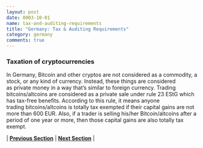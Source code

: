 ```yaml
---
layout: post
date: 0003-10-01
name: tax-and-auditing-requirements
title: "Germany: Tax & Auditing Requirements"
category: germany
comments: true
---
```


### Taxation of cryptocurrencies
In Germany, Bitcoin and other cryptos are not considered as a commodity, a stock, or any kind of currency. Instead, these things are considered as private money in a way that’s similar to foreign currency.
Trading bitcoins/altcoins are considered as a private sale under rule 23 EStG which has tax-free benefits. According to this rule, it means anyone trading bitcoins/altcoins is totally tax exempted if their capital gains are not more than 600 EUR. Also, if a trader is selling his/her Bitcoin/altcoins after a period of one year or more, then those capital gains are also totally tax exempt.


| **[Previous Section]( https://neo-project.github.io/global-blockchain-compliance-hub//germany/germany-team-member-requirements.html)** | **[Next Section]( https://neo-project.github.io/global-blockchain-compliance-hub//germany/germany-governing-by-law.html)** |

